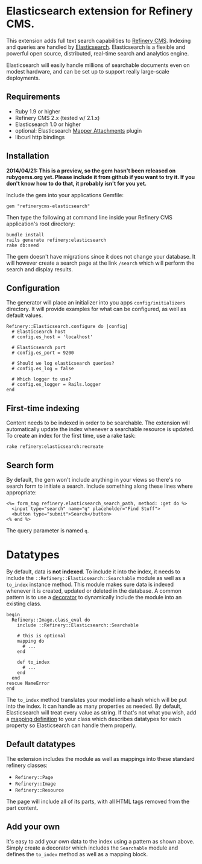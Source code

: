 # Elasticsearch extension for Refinery CMS.

This extension adds full text search capabilities to [Refinery CMS](http://refinerycms.com). Indexing and queries are handled by [Elasticsearch](http://www.elasticsearch.org). Elasticsearch is a flexible and powerful open source, distributed, real-time search and analytics engine.

Elasticsearch will easily handle millions of searchable documents even on modest hardware, and can be set up to support really large-scale deployments.

## Requirements

* Ruby 1.9 or higher
* Refinery CMS 2.x (tested w/ 2.1.x)
* Elasticsearch 1.0 or higher
* optional: Elasticsearch [Mapper Attachments](https://github.com/elasticsearch/elasticsearch-mapper-attachments) plugin
* libcurl http bindings

## Installation

**2014/04/21: This is a preview, so the gem hasn't been released on rubygems.org yet. Please include it from github if you want to try it. If you don't know how to do that, it probably isn't for you yet.**

Include the gem into your applications Gemfile:

    gem "refinerycms-elasticsearch"

Then type the following at command line inside your Refinery CMS application's root directory:

````
bundle install
rails generate refinery:elasticsearch
rake db:seed
````

The gem doesn't have migrations since it does not change your database. It will however create a search page at the link `/search` which will perform the search and display results.

## Configuration

The generator will place an initializer into you apps `config/initializers` directory. It will provide examples for what can be configured, as well as default values.

````
Refinery::Elasticsearch.configure do |config|
  # Elasticsearch host
  # config.es_host = 'localhost'

  # Elasticsearch port
  # config.es_port = 9200

  # Should we log elasticsearch queries?
  # config.es_log = false

  # Which logger to use?
  # config.es_logger = Rails.logger
end
````

## First-time indexing

Content needs to be indexed in order to be searchable. The extension will automatically update the index whenever a searchable resource is updated. To create an index for the first time, use a rake task:

````
rake refinery:elasticsearch:recreate
````

## Search form

By default, the gem won't include anything in your views so there's no search form to initiate a search. Include something along these lines where appropriate:

````
<%= form_tag refinery.elasticsearch_search_path, method: :get do %>
  <input type="search" name="q" placeholder="Find Stuff">
  <button type="submit">Search</button>
<% end %>
````

The query parameter is named `q`.

# Datatypes

By default, data is **not indexed**. To include it into the index, it needs to include the `::Refinery::Elasticsearch::Searchable` module as well as a `to_index` instance method. This module makes sure data is indexed whenever it is created, updated or deleted in the database. A common pattern is to use a [decorator](http://refinerycms.com/guides/extending-models) to dynamically include the module into an existing class.

````
begin
  Refinery::Image.class_eval do
    include ::Refinery::Elasticsearch::Searchable
    
    # this is optional
    mapping do
      # ...
    end
    
    def to_index
      # ...
    end
  end
rescue NameError
end
````

The `to_index` method translates your model into a hash which will be put into the index. It can handle as many properties as needed. By default, Elasticsearch will treat every value as string. If that's not what you wish, add a [mapping definition](http://www.elasticsearch.org/guide/en/elasticsearch/reference/current/mapping.html) to your class which describes datatypes for each property so Elasticsearch can handle them properly.

## Default datatypes

The extension includes the module as well as mappings into these standard refinery classes:

* `Refinery::Page`
* `Refinery::Image`
* `Refinery::Resource`

The page will include all of its parts, with all HTML tags removed from the part content.

## Add your own

It's easy to add your own data to the index using a pattern as shown above. Simply create a decorator which includes the `Searchable` module and defines the `to_index` method as well as a mapping block.